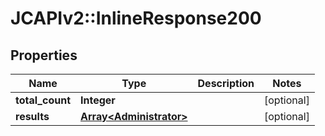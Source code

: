 # JCAPIv2::InlineResponse200

## Properties
Name | Type | Description | Notes
------------ | ------------- | ------------- | -------------
**total_count** | **Integer** |  | [optional] 
**results** | [**Array&lt;Administrator&gt;**](Administrator.md) |  | [optional] 


